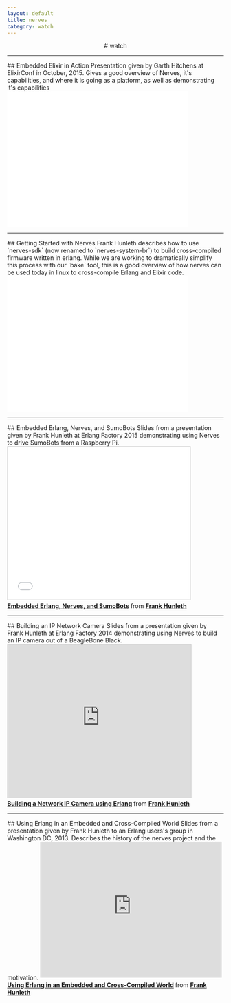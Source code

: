 ```yaml
---
layout: default
title: nerves
category: watch
---
```


<center>
# watch
</center>
<hr/>
## Embedded Elixir in Action
Presentation given by Garth Hitchens at ElixirConf in October, 2015.  Gives a good overview of Nerves, it's capabilities, and where it is going as a platform, as well as demonstrating it's capabilities

<iframe width="420" height="315" src="//www.youtube.com/embed/kpzQrFC55q4"
frameborder="0" allowfullscreen></iframe>

<hr/>
## Getting Started with Nerves
Frank Hunleth describes how to use `nerves-sdk` (now renamed to `nerves-system-br`) to build cross-compiled
firmware written in erlang.  While we are working to dramatically simplify this
process with our `bake` tool, this is a good overview of how nerves
can be used today in linux to cross-compile Erlang and Elixir code.

<iframe width="420" height="315" src="//www.youtube.com/embed/kWXrct6nnGg"
frameborder="0" allowfullscreen></iframe>

<hr/>
## Embedded Erlang, Nerves, and SumoBots
Slides from a presentation given by Frank Hunleth at Erlang Factory 2015 demonstrating using Nerves to drive SumoBots from a Raspberry Pi.

<iframe src="//www.slideshare.net/slideshow/embed_code/46381503" width="425"
height="355" frameborder="0" marginwidth="0" marginheight="0" scrolling="no"
style="border:1px solid #CCC; border-width:1px; margin-bottom:5px; max-width:
100%;" allowfullscreen> </iframe> <div style="margin-bottom:5px"> <strong> <a
href="//www.slideshare.net/fhunleth/embedded-erlang-nerves" title="Embedded
Erlang, Nerves, and SumoBots" target="_blank">Embedded Erlang, Nerves, and
SumoBots</a> </strong> from <strong><a href="//www.slideshare.net/fhunleth"
target="_blank">Frank Hunleth</a></strong> </div>



<hr/>
## Building an IP Network Camera
Slides from a presentation given by Frank Hunleth at Erlang Factory 2014 demonstrating using Nerves to build an IP camera out of a BeagleBone Black.

<iframe src="http://www.slideshare.net/slideshow/embed_code/32062475"
width="427" height="356" frameborder="0" marginwidth="0" marginheight="0"
scrolling="no" style="border:1px solid #CCC; border-width:1px 1px 0;
margin-bottom:5px; max-width: 100%;" allowfullscreen> </iframe> <div
style="margin-bottom:5px"> <strong> <a
href="https://www.slideshare.net/fhunleth/building-a-network-ip-camera-using-erlang"
title="Building a Network IP Camera using Erlang" target="_blank">Building a
Network IP Camera using Erlang</a> </strong> from <strong><a
href="http://www.slideshare.net/fhunleth" target="_blank">Frank
Hunleth</a></strong> </div>

<hr/>
## Using Erlang in an Embedded and Cross-Compiled World
Slides from a presentation given by Frank Hunleth to an Erlang users's group in Washington DC, 2013.  Describes the history of the nerves project and the motivation.

<iframe src="http://www.slideshare.net/slideshow/embed_code/29000661"
width="420" height="315" frameborder="0" marginwidth="0" marginheight="0"
scrolling="no" style="border:1px solid #CCC;border-width:1px 1px
0;margin-bottom:5px" allowfullscreen> </iframe> <div style="margin-bottom:5px">
<strong> <a href="https://www.slideshare.net/fhunleth/erlangdc-2013"
title="Using Erlang in an Embedded and Cross-Compiled World"
target="_blank">Using Erlang in an Embedded and Cross-Compiled World</a>
</strong> from <strong><a href="http://www.slideshare.net/fhunleth"
target="_blank">Frank Hunleth</a></strong> </div>


